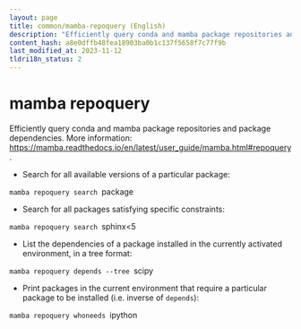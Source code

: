 ```yaml
---
layout: page
title: common/mamba-repoquery (English)
description: "Efficiently query conda and mamba package repositories and package dependencies."
content_hash: a8e0dffb48fea18903ba0b1c137f5658f7c77f9b
last_modified_at: 2023-11-12
tldri18n_status: 2
---
```

# mamba repoquery

Efficiently query conda and mamba package repositories and package dependencies.
More information: <https://mamba.readthedocs.io/en/latest/user_guide/mamba.html#repoquery>.

- Search for all available versions of a particular package:

`mamba repoquery search `<span class="tldr-var badge badge-pill bg-dark-lm bg-white-dm text-white-lm text-dark-dm font-weight-bold">package</span>

- Search for all packages satisfying specific constraints:

`mamba repoquery search `<span class="tldr-var badge badge-pill bg-dark-lm bg-white-dm text-white-lm text-dark-dm font-weight-bold">sphinx<5</span>

- List the dependencies of a package installed in the currently activated environment, in a tree format:

`mamba repoquery depends --tree `<span class="tldr-var badge badge-pill bg-dark-lm bg-white-dm text-white-lm text-dark-dm font-weight-bold">scipy</span>

- Print packages in the current environment that require a particular package to be installed (i.e. inverse of `depends`):

`mamba repoquery whoneeds `<span class="tldr-var badge badge-pill bg-dark-lm bg-white-dm text-white-lm text-dark-dm font-weight-bold">ipython</span>
